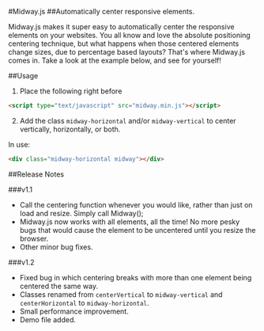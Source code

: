 #Midway.js
##Automatically center responsive elements.

Midway.js makes it super easy to automatically center the responsive elements on your websites. You all know and love the absolute positioning centering technique, but what happens when those centered elements change sizes, due to percentage based layouts? That's where Midway.js comes in. Take a look at the example below, and see for yourself!

##Usage

1. Place the following right before </head>
``` html
<script type="text/javascript" src="midway.min.js"></script>
```

2. Add the class `midway-horizontal` and/or `midway-vertical` to center vertically, horizontally, or both.

In use:
``` html
<div class="midway-horizontal midway"></div>
```

##Release Notes

###v1.1
- Call the centering function whenever you would like, rather than just on load and resize. Simply call Midway();
- Midway.js now works with all elements, all the time! No more pesky bugs that would cause the element to be uncentered until you resize the browser.
- Other minor bug fixes.

###v1.2
- Fixed bug in which centering breaks with more than one element being centered the same way.
- Classes renamed from `centerVertical` to `midway-vertical` and `centerHorizontal` to `midway-horizontal`.
- Small performance improvement.
- Demo file added.